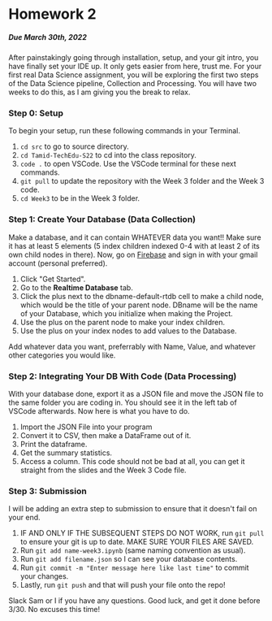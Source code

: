 # Homework 2 #
##### *Due March 30th, 2022* #####
After painstakingly going through installation, setup, and your git intro, you have finally set your IDE up. It only gets easier from here, trust me.
For your first real Data Science assignment, you will be exploring the first two steps of the Data Science pipeline, Collection and Processing. You will have two weeks to do this, as I am giving you the break to relax.

### Step 0: Setup ###
To begin your setup, run these following commands in your Terminal.
1. ```cd src``` to go to source directory.
2. ```cd Tamid-TechEdu-S22``` to cd into the class repository.
3. ```code .``` to open VSCode. Use the VSCode terminal for these next commands.
4. ```git pull``` to update the repository with the Week 3 folder and the Week 3 code.
5. ```cd Week3``` to be in the Week 3 folder.

### Step 1: Create Your Database (Data Collection) ###
Make a database, and it can contain WHATEVER data you want!! Make sure it has at least 5 elements (5 index children indexed 0-4 with at least 2 of its own child nodes in there).
Now, go on [Firebase](https://firebase.google.com/) and sign in with your gmail account (personal preferred).
1. Click "Get Started".
2. Go to the **Realtime Database** tab.
3. Click the plus next to the dbname-default-rtdb cell to make a child node, which would be the title of your parent node. DBname will be the name of your Database, which you initialize when making the Project.
4. Use the plus on the parent node to make your index children.
5. Use the plus on your index nodes to add values to the Database.

Add whatever data you want, preferrably with Name, Value, and whatever other categories you would like.

### Step 2: Integrating Your DB With Code (Data Processing) ###
With your database done, export it as a JSON file and move the JSON file to the same folder you are coding in. You should see it in the left tab of VSCode afterwards.
Now here is what you have to do.
1. Import the JSON File into your program 
2. Convert it to CSV, then make a DataFrame out of it. 
3. Print the dataframe.
4. Get the summary statistics.
5. Access a column.
This code should not be bad at all, you can get it straight from the slides and the Week 3 Code file.

### Step 3: Submission ###
I will be adding an extra step to submission to ensure that it doesn't fail on your end.
1. IF AND ONLY IF THE SUBSEQUENT STEPS DO NOT WORK, run ```git pull``` to ensure your git is up to date. MAKE SURE YOUR FILES ARE SAVED.
2. Run ```git add name-week3.ipynb``` (same naming convention as usual).
3. Run ```git add filename.json``` so I can see your database contents.
4. Run ```git commit -m "Enter message here like last time"``` to commit your changes.
5. Lastly, run ```git push``` and that will push your file onto the repo!

Slack Sam or I if you have any questions. Good luck, and get it done before 3/30. No excuses this time!
